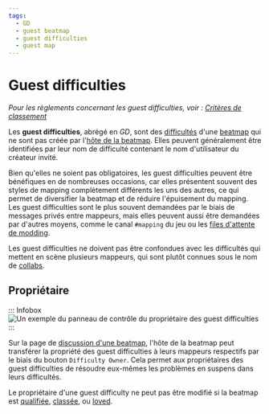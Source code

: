 ```yaml
---
tags:
  - GD
  - guest beatmap
  - guest difficulties
  - guest map
---
```


# Guest difficulties

*Pour les règlements concernant les guest difficulties, voir : [Critères de classement](/wiki/Ranking_criteria)*

Les **guest difficulties**, abrégé en *GD*, sont des [difficultés](/wiki/Beatmap/Difficulty) d'une [beatmap](/wiki/Beatmap) qui ne sont pas créée par l'[hôte de la beatmap](/wiki/Beatmap/Beatmap_host). Elles peuvent généralement être identifiées par leur nom de difficulté contenant le nom d'utilisateur du créateur invité.

Bien qu'elles ne soient pas obligatoires, les guest difficulties peuvent être bénéfiques en de nombreuses occasions, car elles présentent souvent des styles de mapping complètement différents les uns des autres, ce qui permet de diversifier la beatmap et de réduire l'épuisement du mapping. Les guest difficulties sont le plus souvent demandées par le biais de messages privés entre mappeurs, mais elles peuvent aussi être demandées par d'autres moyens, comme le canal `#mapping` du jeu ou les [files d'attente de modding](/wiki/Community/Forum/Modding_Queues).

Les guest difficulties ne doivent pas être confondues avec les difficultés qui mettent en scène plusieurs mappeurs, qui sont plutôt connues sous le nom de [collabs](/wiki/Beatmap/Beatmap_collaborations).

## Propriétaire

::: Infobox
![](img/gd_ownership.png "Un exemple du panneau de contrôle du propriétaire des guest difficulties")
:::

Sur la page de [discussion d'une beatmap](/wiki/Beatmap_discussion), l'hôte de la beatmap peut transférer la propriété des guest difficulties à leurs mappeurs respectifs par le biais du bouton `Difficulty Owner`. Cela permet aux propriétaires des guest difficulties de résoudre eux-mêmes les problèmes en suspens dans leurs difficultés.

Le propriétaire d'une guest difficulty ne peut pas être modifié si la beatmap est [qualifiée](/wiki/Beatmap/Category#qualifiée), [classée](/wiki/Beatmap/Category#classée), ou [loved](/wiki/Beatmap/Category#loved).

